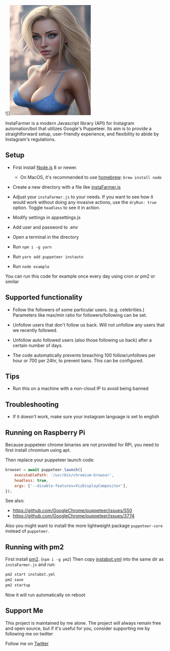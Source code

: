 ![]<img src="logo.png" width="256" height="348">


InstaFarmer is a modern Javascript library (API) for Instagram automation/bot that utilizes Google's Puppeteer. Its aim is to provide a straightforward setup, user-friendly experience, and flexibility to abide by Instagram's regulations.



## Setup

- First install [Node.js](https://nodejs.org/en/) 8 or newer.
  - On MacOS, it's recommended to use [homebrew](https://brew.sh/): `brew install node`

- Create a new directory with a file like [instaFarmer.js](https://github.com/smoo7h/instaFarmer/blob/master/instaFarmer.js)

- Adjust your `instaFarmer.js` to your needs. If you want to see how it would work without doing any invasive actions, use the `dryRun: true` option. Toggle `headless` to see it in action.

- Modify settings in appsettings.js

- Add user and password to .env

- Open a terminal in the directory

- Run `npm i -g yarn`

- Run `yarn add puppeteer instauto`

- Run `node example`

You can run this code for example once every day using cron or pm2 or similar

## Supported functionality

- Follow the followers of some particular users. (e.g. celebrities.) Parameters like max/min ratio for followers/following can be set.

- Unfollow users that don't follow us back. Will not unfollow any users that we recently followed.

- Unfollow auto followed users (also those following us back) after a certain number of days.

- The code automatically prevents breaching 100 follow/unfollows per hour or 700 per 24hr, to prevent bans. This can be configured.


## Tips
- Run this on a machine with a non-cloud IP to avoid being banned

## Troubleshooting

- If it doesn't work, make sure your instagram language is set to english

## Running on Raspberry Pi

Because puppeteer chrome binaries are not provided for RPi, you need to first install chromium using apt.

Then replace your puppeteer launch code:

```js
browser = await puppeteer.launch({
    executablePath: '/usr/bin/chromium-browser',
    headless: true,
    args: ['--disable-features=VizDisplayCompositor'],
});
```

See also:
- https://github.com/GoogleChrome/puppeteer/issues/550
- https://github.com/GoogleChrome/puppeteer/issues/3774

Also you might want to install the more lightweight package `puppeteer-core` instead of `puppeteer`.

## Running with pm2
First install [pm2](https://github.com/Unitech/pm2). (`npm i -g pm2`) Then copy [instabot.yml](https://github.com/smoo7h/InstaFarmer/blob/master/instabot.yml) into the same dir as `instaFarmer.js` and run:

```bash
pm2 start instabot.yml
pm2 save
pm2 startup
```

Now it will run automatically on reboot

## Support Me 

This project is maintained by me alone. The project will always remain free and open source, but if it's useful for you, consider supporting me by following me on twitter

Follow me on [Twitter](https://twitter.com/Matty_McCann)
